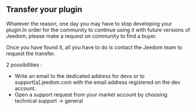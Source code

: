 ## Transfer your plugin

Whatever the reason, one day you may have to stop developing your plugin.In order for the community to continue using it with future versions of Jeedom, please make a request on community to find a buyer.

Once you have found it, all you have to do is contact the Jeedom team to request the transfer.

2 possibilities :

- Write an email to the dedicated address for devs or to support[a].jeedom.com with the email address registered on the dev account.
- Open a support request from your market account by choosing technical support -> general
